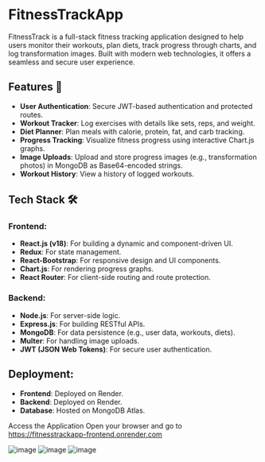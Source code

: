 # FitnessTrackApp
FitnessTrack is a full-stack fitness tracking application designed to help users monitor their workouts, plan diets, track progress through charts, and log transformation images. Built with modern web technologies, it offers a seamless and secure user experience.

## Features 🌟
- **User Authentication**: Secure JWT-based authentication and protected routes.
- **Workout Tracker**: Log exercises with details like sets, reps, and weight.
- **Diet Planner**: Plan meals with calorie, protein, fat, and carb tracking.
- **Progress Tracking**: Visualize fitness progress using interactive Chart.js graphs.
- **Image Uploads**: Upload and store progress images (e.g., transformation photos) in MongoDB as Base64-encoded strings.
- **Workout History**: View a history of logged workouts.

## Tech Stack 🛠️
### Frontend:
- **React.js (v18)**: For building a dynamic and component-driven UI.
- **Redux**: For state management.
- **React-Bootstrap**: For responsive design and UI components.
- **Chart.js**: For rendering progress graphs.
- **React Router**: For client-side routing and route protection.

### Backend:
- **Node.js**: For server-side logic.
- **Express.js**: For building RESTful APIs.
- **MongoDB**: For data persistence (e.g., user data, workouts, diets).
- **Multer**: For handling image uploads.
- **JWT (JSON Web Tokens)**: For secure user authentication.

## Deployment:
- **Frontend**: Deployed on Render.
- **Backend**: Deployed on Render.
- **Database**: Hosted on MongoDB Atlas.

 Access the Application
Open your browser and go to https://fitnesstrackapp-frontend.onrender.com

![image](https://github.com/user-attachments/assets/75af51f2-4fcd-4682-8580-eeda9efa69ac)
![image](https://github.com/user-attachments/assets/e71f6782-e78c-4270-a7ea-4d85d5773d65)
![image](https://github.com/user-attachments/assets/b292fe12-61e0-4383-9513-30d039205bbf)


